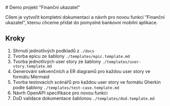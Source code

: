 # Demo projekt "Finanční ukazatel"

Cílem je vytvořit kompletní dokumentaci a návrh pro novou funkci "Finanční ukazatel", kterou chceme přidat do pomyslné bankovní mobilní aplikace.

## Kroky
1. Shrnutí jednotlivých podkladů z `./docs`
2. Tvorba epicu ze šablony `./templates/epic.template.md`
3. Tvorba jednotlivých user story ze šablony `./templates/user-story.template.md`
4. Generování sekvenčních a ER diagramů pro každou user story ve formátu Mermaid
5. Tvorba testovacích scénářů pro každou user story ve formátu Gherkin podle šablony `./templates/test-case.template.md`
6. Návrh OpenAPI specifikace pro novou funkci
7. DoD validace dokumentace šablonou `./templates/dod.template.md`